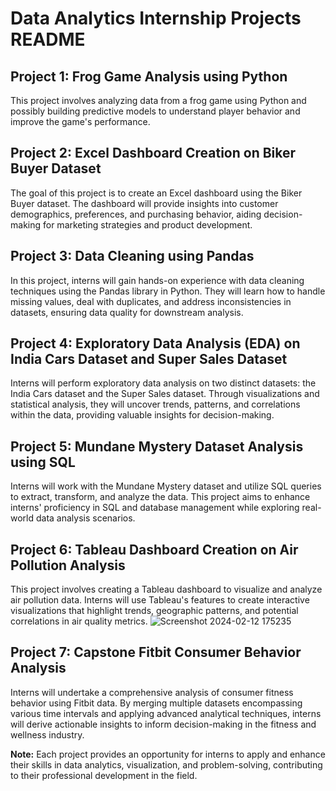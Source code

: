 # Data Analytics Internship Projects README

## Project 1: Frog Game Analysis using Python
This project involves analyzing data from a frog game using Python and possibly building predictive models to understand player behavior and improve the game's performance.

## Project 2: Excel Dashboard Creation on Biker Buyer Dataset
The goal of this project is to create an Excel dashboard using the Biker Buyer dataset. The dashboard will provide insights into customer demographics, preferences, and purchasing behavior, aiding decision-making for marketing strategies and product development.

## Project 3: Data Cleaning using Pandas
In this project, interns will gain hands-on experience with data cleaning techniques using the Pandas library in Python. They will learn how to handle missing values, deal with duplicates, and address inconsistencies in datasets, ensuring data quality for downstream analysis.

## Project 4: Exploratory Data Analysis (EDA) on India Cars Dataset and Super Sales Dataset
Interns will perform exploratory data analysis on two distinct datasets: the India Cars dataset and the Super Sales dataset. Through visualizations and statistical analysis, they will uncover trends, patterns, and correlations within the data, providing valuable insights for decision-making.

## Project 5: Mundane Mystery Dataset Analysis using SQL
Interns will work with the Mundane Mystery dataset and utilize SQL queries to extract, transform, and analyze the data. This project aims to enhance interns' proficiency in SQL and database management while exploring real-world data analysis scenarios.

## Project 6: Tableau Dashboard Creation on Air Pollution Analysis
This project involves creating a Tableau dashboard to visualize and analyze air pollution data. Interns will use Tableau's features to create interactive visualizations that highlight trends, geographic patterns, and potential correlations in air quality metrics.
![Screenshot 2024-02-12 175235](https://github.com/Methilesh/data-analyst-internship/assets/141352214/0b5a282e-112d-4bdd-963a-612e5c54f43f)

## Project 7: Capstone Fitbit Consumer Behavior Analysis
Interns will undertake a comprehensive analysis of consumer fitness behavior using Fitbit data. By merging multiple datasets encompassing various time intervals and applying advanced analytical techniques, interns will derive actionable insights to inform decision-making in the fitness and wellness industry.

**Note:** Each project provides an opportunity for interns to apply and enhance their skills in data analytics, visualization, and problem-solving, contributing to their professional development in the field.


